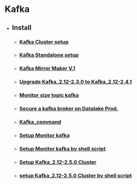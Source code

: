 # Kafka

- ## Install
    - ###  [Kafka Cluster setup](https://github.com/mrockstyle/Kafka/blob/master/Kafka%20cluster.md)
    - ### [Kafka Standalone setup](https://github.com/mrockstyle/Kafka/blob/master/kafka%20standalone.md)
    - ### [Kafka Mirror Maker V.1](https://github.com/mrockstyle/Kafka/blob/master/Kafka%20Mirror%20Maker%20V01.md)
    - ### [Upgrade Kafka_2.12-2.3.0 to Kafka_2.12-2.4.1](https://github.com/mrockstyle/Kafka/blob/master/kafkaupgrade.md)
    - ### [Monitor size topic kafka](https://github.com/mrockstyle/Kafka/blob/master/monitor%20size%20topic%20kafka%20.md)
    - ### [Secure a kafka broker on Datalake Prod.](https://github.com/mrockstyle/Kafka/blob/master/Secure%20a%20kafka%20broker.md)
    - ### [Kafka_command ](https://github.com/mrockstyle/Kafka/blob/master/kafka-command.md)
    - ### [Setup Monitor kafka](https://github.com/mrockstyle/Kafka/blob/master/Monitor%20Kafka.md)
    - ### [Setup Monitor kafka by shell script]()
    - ### [Setup Kafka_2.12-2.5.0 Cluster](https://github.com/mrockstyle/Kafka/blob/master/kafka_2.12-2.5.md)
    - ### [setup Kafka_2.12-2.5.0 Cluster by shell script](https://github.com/mrockstyle/Kafka/blob/master/Setup%20Kafka%20Cluster%20by%20shell%20script.md)
